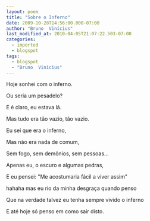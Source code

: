 ```yaml
---
layout: poem
title: "Sobre o Inferno"
date: 2009-10-28T14:56:00.000-07:00
author: "Bruno  Vinícius"
last_modified_at: 2010-04-05T21:07:22.503-07:00
categories:
  - imported
  - blogspot
tags:
  - blogspot
  - "Bruno  Vinícius"
---
```


Hoje sonhei com o inferno.

Ou seria um pesadelo?

E é claro, eu estava lá.

Mas tudo era tão vazio, tão vazio.

Eu sei que era o inferno,

Mas não era nada de comum,

Sem fogo, sem demônios, sem pessoas...

Apenas eu, o escuro e algumas pedras,

E eu pensei: "Me acostumaria fácil a viver assim"

hahaha mas eu rio da minha desgraça quando penso

Que na verdade talvez eu tenha sempre vivido o inferno

E até hoje só penso em como sair disto.